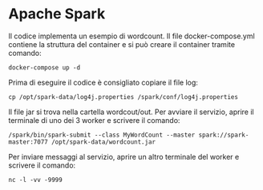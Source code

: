 # Apache Spark
Il codice implementa un esempio di wordcount.
Il file docker-compose.yml contiene la struttura del container e si può creare il container tramite comando:
```
docker-compose up -d
```
Prima di eseguire il codice è consigliato copiare il file log:
```
cp /opt/spark-data/log4j.properties /spark/conf/log4j.properties
```
Il file jar si trova nella cartella wordcout/out. Per avviare il servizio, aprire il terminale di uno dei 3 worker e scrivere il comando:
```
/spark/bin/spark-submit --class MyWordCount --master spark://spark-master:7077 /opt/spark-data/wordcount.jar
```
Per inviare messaggi al servizio, aprire un altro terminale del worker e scrivere il comando:
```
nc -l -vv -9999
```
